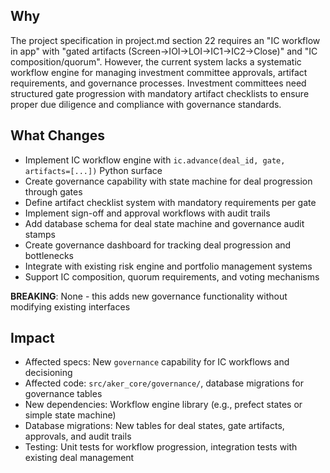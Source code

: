 ## Why
The project specification in project.md section 22 requires an "IC workflow in app" with "gated artifacts (Screen→IOI→LOI→IC1→IC2→Close)" and "IC composition/quorum". However, the current system lacks a systematic workflow engine for managing investment committee approvals, artifact requirements, and governance processes. Investment committees need structured gate progression with mandatory artifact checklists to ensure proper due diligence and compliance with governance standards.

## What Changes
- Implement IC workflow engine with `ic.advance(deal_id, gate, artifacts=[...])` Python surface
- Create governance capability with state machine for deal progression through gates
- Define artifact checklist system with mandatory requirements per gate
- Implement sign-off and approval workflows with audit trails
- Add database schema for deal state machine and governance audit stamps
- Create governance dashboard for tracking deal progression and bottlenecks
- Integrate with existing risk engine and portfolio management systems
- Support IC composition, quorum requirements, and voting mechanisms

**BREAKING**: None - this adds new governance functionality without modifying existing interfaces

## Impact
- Affected specs: New `governance` capability for IC workflows and decisioning
- Affected code: `src/aker_core/governance/`, database migrations for governance tables
- New dependencies: Workflow engine library (e.g., prefect states or simple state machine)
- Database migrations: New tables for deal states, gate artifacts, approvals, and audit trails
- Testing: Unit tests for workflow progression, integration tests with existing deal management
